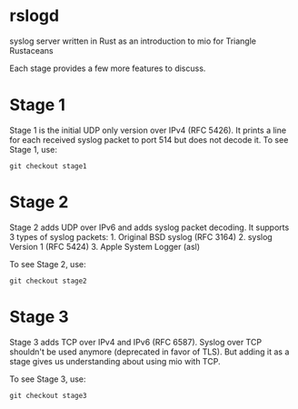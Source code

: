 # rslogd
syslog server written in Rust as an introduction to mio for Triangle Rustaceans

Each stage provides a few more features to discuss.

Stage 1
=======
Stage 1 is the initial UDP only version over IPv4 (RFC 5426). It prints a line for each received syslog packet to port 514 but does not decode it. To see Stage 1, use:

```
git checkout stage1
```

Stage 2
=======
Stage 2 adds UDP over IPv6 and adds syslog packet decoding. It supports 3 types of syslog packets:
    1. Original BSD syslog (RFC 3164)
    2. syslog Version 1 (RFC 5424)
    3. Apple System Logger (asl)

To see Stage 2, use:

```
git checkout stage2
```

Stage 3
=======
Stage 3 adds TCP over IPv4 and IPv6 (RFC 6587). Syslog over TCP shouldn't be used anymore (deprecated in favor of TLS). But adding it as a stage gives us understanding about using mio with TCP.

To see Stage 3, use:

```
git checkout stage3
```
